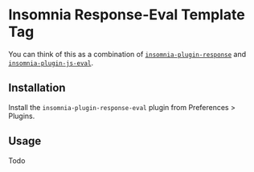 # Insomnia Response-Eval Template Tag

You can think of this as a combination of [`insomnia-plugin-response`](https://www.npmjs.com/package/insomnia-plugin-response) and [`insomnia-plugin-js-eval`](https://www.npmjs.com/package/insomnia-plugin-js-eval).

## Installation
Install the `insomnia-plugin-response-eval` plugin from Preferences > Plugins.

## Usage
Todo
